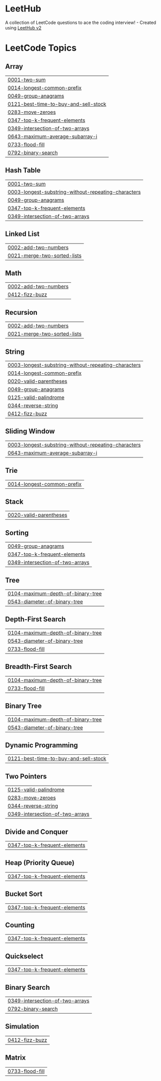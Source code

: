 # LeetHub
A collection of LeetCode questions to ace the coding interview! - Created using [LeetHub v2](https://github.com/arunbhardwaj/LeetHub-2.0)

<!---LeetCode Topics Start-->
# LeetCode Topics
## Array
|  |
| ------- |
| [0001-two-sum](https://github.com/R3353/LeetHub/tree/master/0001-two-sum) |
| [0014-longest-common-prefix](https://github.com/R3353/LeetHub/tree/master/0014-longest-common-prefix) |
| [0049-group-anagrams](https://github.com/R3353/LeetHub/tree/master/0049-group-anagrams) |
| [0121-best-time-to-buy-and-sell-stock](https://github.com/R3353/LeetHub/tree/master/0121-best-time-to-buy-and-sell-stock) |
| [0283-move-zeroes](https://github.com/R3353/LeetHub/tree/master/0283-move-zeroes) |
| [0347-top-k-frequent-elements](https://github.com/R3353/LeetHub/tree/master/0347-top-k-frequent-elements) |
| [0349-intersection-of-two-arrays](https://github.com/R3353/LeetHub/tree/master/0349-intersection-of-two-arrays) |
| [0643-maximum-average-subarray-i](https://github.com/R3353/LeetHub/tree/master/0643-maximum-average-subarray-i) |
| [0733-flood-fill](https://github.com/R3353/LeetHub/tree/master/0733-flood-fill) |
| [0792-binary-search](https://github.com/R3353/LeetHub/tree/master/0792-binary-search) |
## Hash Table
|  |
| ------- |
| [0001-two-sum](https://github.com/R3353/LeetHub/tree/master/0001-two-sum) |
| [0003-longest-substring-without-repeating-characters](https://github.com/R3353/LeetHub/tree/master/0003-longest-substring-without-repeating-characters) |
| [0049-group-anagrams](https://github.com/R3353/LeetHub/tree/master/0049-group-anagrams) |
| [0347-top-k-frequent-elements](https://github.com/R3353/LeetHub/tree/master/0347-top-k-frequent-elements) |
| [0349-intersection-of-two-arrays](https://github.com/R3353/LeetHub/tree/master/0349-intersection-of-two-arrays) |
## Linked List
|  |
| ------- |
| [0002-add-two-numbers](https://github.com/R3353/LeetHub/tree/master/0002-add-two-numbers) |
| [0021-merge-two-sorted-lists](https://github.com/R3353/LeetHub/tree/master/0021-merge-two-sorted-lists) |
## Math
|  |
| ------- |
| [0002-add-two-numbers](https://github.com/R3353/LeetHub/tree/master/0002-add-two-numbers) |
| [0412-fizz-buzz](https://github.com/R3353/LeetHub/tree/master/0412-fizz-buzz) |
## Recursion
|  |
| ------- |
| [0002-add-two-numbers](https://github.com/R3353/LeetHub/tree/master/0002-add-two-numbers) |
| [0021-merge-two-sorted-lists](https://github.com/R3353/LeetHub/tree/master/0021-merge-two-sorted-lists) |
## String
|  |
| ------- |
| [0003-longest-substring-without-repeating-characters](https://github.com/R3353/LeetHub/tree/master/0003-longest-substring-without-repeating-characters) |
| [0014-longest-common-prefix](https://github.com/R3353/LeetHub/tree/master/0014-longest-common-prefix) |
| [0020-valid-parentheses](https://github.com/R3353/LeetHub/tree/master/0020-valid-parentheses) |
| [0049-group-anagrams](https://github.com/R3353/LeetHub/tree/master/0049-group-anagrams) |
| [0125-valid-palindrome](https://github.com/R3353/LeetHub/tree/master/0125-valid-palindrome) |
| [0344-reverse-string](https://github.com/R3353/LeetHub/tree/master/0344-reverse-string) |
| [0412-fizz-buzz](https://github.com/R3353/LeetHub/tree/master/0412-fizz-buzz) |
## Sliding Window
|  |
| ------- |
| [0003-longest-substring-without-repeating-characters](https://github.com/R3353/LeetHub/tree/master/0003-longest-substring-without-repeating-characters) |
| [0643-maximum-average-subarray-i](https://github.com/R3353/LeetHub/tree/master/0643-maximum-average-subarray-i) |
## Trie
|  |
| ------- |
| [0014-longest-common-prefix](https://github.com/R3353/LeetHub/tree/master/0014-longest-common-prefix) |
## Stack
|  |
| ------- |
| [0020-valid-parentheses](https://github.com/R3353/LeetHub/tree/master/0020-valid-parentheses) |
## Sorting
|  |
| ------- |
| [0049-group-anagrams](https://github.com/R3353/LeetHub/tree/master/0049-group-anagrams) |
| [0347-top-k-frequent-elements](https://github.com/R3353/LeetHub/tree/master/0347-top-k-frequent-elements) |
| [0349-intersection-of-two-arrays](https://github.com/R3353/LeetHub/tree/master/0349-intersection-of-two-arrays) |
## Tree
|  |
| ------- |
| [0104-maximum-depth-of-binary-tree](https://github.com/R3353/LeetHub/tree/master/0104-maximum-depth-of-binary-tree) |
| [0543-diameter-of-binary-tree](https://github.com/R3353/LeetHub/tree/master/0543-diameter-of-binary-tree) |
## Depth-First Search
|  |
| ------- |
| [0104-maximum-depth-of-binary-tree](https://github.com/R3353/LeetHub/tree/master/0104-maximum-depth-of-binary-tree) |
| [0543-diameter-of-binary-tree](https://github.com/R3353/LeetHub/tree/master/0543-diameter-of-binary-tree) |
| [0733-flood-fill](https://github.com/R3353/LeetHub/tree/master/0733-flood-fill) |
## Breadth-First Search
|  |
| ------- |
| [0104-maximum-depth-of-binary-tree](https://github.com/R3353/LeetHub/tree/master/0104-maximum-depth-of-binary-tree) |
| [0733-flood-fill](https://github.com/R3353/LeetHub/tree/master/0733-flood-fill) |
## Binary Tree
|  |
| ------- |
| [0104-maximum-depth-of-binary-tree](https://github.com/R3353/LeetHub/tree/master/0104-maximum-depth-of-binary-tree) |
| [0543-diameter-of-binary-tree](https://github.com/R3353/LeetHub/tree/master/0543-diameter-of-binary-tree) |
## Dynamic Programming
|  |
| ------- |
| [0121-best-time-to-buy-and-sell-stock](https://github.com/R3353/LeetHub/tree/master/0121-best-time-to-buy-and-sell-stock) |
## Two Pointers
|  |
| ------- |
| [0125-valid-palindrome](https://github.com/R3353/LeetHub/tree/master/0125-valid-palindrome) |
| [0283-move-zeroes](https://github.com/R3353/LeetHub/tree/master/0283-move-zeroes) |
| [0344-reverse-string](https://github.com/R3353/LeetHub/tree/master/0344-reverse-string) |
| [0349-intersection-of-two-arrays](https://github.com/R3353/LeetHub/tree/master/0349-intersection-of-two-arrays) |
## Divide and Conquer
|  |
| ------- |
| [0347-top-k-frequent-elements](https://github.com/R3353/LeetHub/tree/master/0347-top-k-frequent-elements) |
## Heap (Priority Queue)
|  |
| ------- |
| [0347-top-k-frequent-elements](https://github.com/R3353/LeetHub/tree/master/0347-top-k-frequent-elements) |
## Bucket Sort
|  |
| ------- |
| [0347-top-k-frequent-elements](https://github.com/R3353/LeetHub/tree/master/0347-top-k-frequent-elements) |
## Counting
|  |
| ------- |
| [0347-top-k-frequent-elements](https://github.com/R3353/LeetHub/tree/master/0347-top-k-frequent-elements) |
## Quickselect
|  |
| ------- |
| [0347-top-k-frequent-elements](https://github.com/R3353/LeetHub/tree/master/0347-top-k-frequent-elements) |
## Binary Search
|  |
| ------- |
| [0349-intersection-of-two-arrays](https://github.com/R3353/LeetHub/tree/master/0349-intersection-of-two-arrays) |
| [0792-binary-search](https://github.com/R3353/LeetHub/tree/master/0792-binary-search) |
## Simulation
|  |
| ------- |
| [0412-fizz-buzz](https://github.com/R3353/LeetHub/tree/master/0412-fizz-buzz) |
## Matrix
|  |
| ------- |
| [0733-flood-fill](https://github.com/R3353/LeetHub/tree/master/0733-flood-fill) |
<!---LeetCode Topics End-->